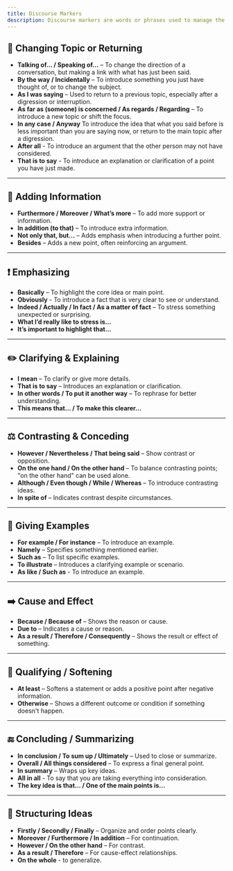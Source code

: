 ```yaml
---
title: Discourse Markers
description: Discourse markers are words or phrases used to manage the flow of discourse in speaking or writing. They help structure your ideas, guide your listener or reader, and add coherence to your message.
---
```


## 🔄 Changing Topic or Returning

- **Talking of... / Speaking of...** – To change the direction of a conversation, but making a link with what has just been said.
- **By the way / Incidentally** – To introduce something you just have thought of, or to change the subject.
- **As I was saying** – Used to return to a previous topic, especially after a digression or interruption.  
- **As far as (someone) is concerned / As regards / Regarding** – To introduce a new topic or shift the focus.
- **In any case / Anyway** To introduce the idea that what you said before is less important than you are saying now, or return to the main topic after a digression.
- **After all** - To introduce an argument that the other person may not have considered.
- **That is to say** - To introduce an explanation or clarification of a point you have just made.

---

## 📌 Adding Information

- **Furthermore / Moreover / What’s more** – To add more support or information.  
- **In addition (to that)** – To introduce extra information.  
- **Not only that, but...** – Adds emphasis when introducing a further point.  
- **Besides** – Adds a new point, often reinforcing an argument.

---

## ❗ Emphasizing

- **Basically** – To highlight the core idea or main point.
- **Obviously** - To introduce a fact that is very clear to see or understand.
- **Indeed / Actually / In fact / As a matter of fact** – To stress something unexpected or surprising.  
- **What I’d really like to stress is...**  
- **It’s important to highlight that...**

---

## ✏️ Clarifying & Explaining

- **I mean** – To clarify or give more details.  
- **That is to say** – Introduces an explanation or clarification.  
- **In other words / To put it another way** – To rephrase for better understanding.  
- **This means that... / To make this clearer...**

---

## ⚖️ Contrasting & Conceding

- **However / Nevertheless / That being said** – Show contrast or opposition.  
- **On the one hand / On the other hand** – To balance contrasting points; "on the other hand" can be used alone.  
- **Although / Even though / While / Whereas** – To introduce contrasting ideas.  
- **In spite of** – Indicates contrast despite circumstances.

---

## 📍 Giving Examples

- **For example / For instance** – To introduce an example.  
- **Namely** – Specifies something mentioned earlier.  
- **Such as** – To list specific examples.  
- **To illustrate** – Introduces a clarifying example or scenario.
- **As like / Such as** - To introduce an example.  

---

## ➡️ Cause and Effect

- **Because / Because of** – Shows the reason or cause.  
- **Due to** – Indicates a cause or reason.  
- **As a result / Therefore / Consequently** – Shows the result or effect of something.

---

## 🧩 Qualifying / Softening

- **At least** – Softens a statement or adds a positive point after negative information.  
- **Otherwise** – Shows a different outcome or condition if something doesn't happen.

---

## 🔚 Concluding / Summarizing

- **In conclusion / To sum up / Ultimately** – Used to close or summarize.  
- **Overall / All things considered** – To express a final general point.  
- **In summary** – Wraps up key ideas.  
- **All in all** - To say that you are taking everything into consideration.
- **The key idea is that... / One of the main points is...**

---

## 🧱 Structuring Ideas

- **Firstly / Secondly / Finally** – Organize and order points clearly.  
- **Moreover / Furthermore / In addition** – For continuation.  
- **However / On the other hand** – For contrast.  
- **As a result / Therefore** – For cause-effect relationships.
- **On the whole** - to generalize.
